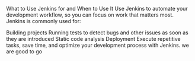 What to Use Jenkins for and When to Use It
Use Jenkins to automate your development workflow, so you can focus on work that matters most. Jenkins is commonly used for:

Building projects
Running tests to detect bugs and other issues as soon as they are introduced
Static code analysis
Deployment
Execute repetitive tasks, save time, and optimize your development process with Jenkins.
we are good to go
